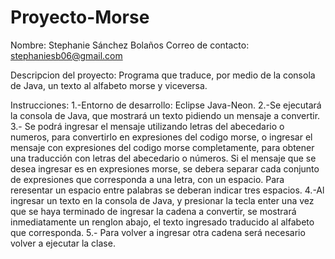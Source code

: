 # Proyecto-Morse

Nombre: Stephanie Sánchez Bolaños
Correo de contacto: stephaniesb06@gmail.com

Descripcion del proyecto:
Programa que traduce, por medio de la consola de Java, un texto al alfabeto morse y viceversa.

Instrucciones:
1.-Entorno de desarrollo: Eclipse Java-Neon.
2.-Se ejecutará la consola de Java, que mostrará un texto pidiendo un mensaje a convertir.
3.- Se podrá ingresar el mensaje utilizando letras del abecedario o numeros, para convertirlo en expresiones del codigo morse, 
o ingresar el mensaje con expresiones del codigo morse completamente, para obtener una traducción con letras del abecedario o números.
Si el mensaje que se desea ingresar es en expresiones morse, se debera separar cada conjunto de expresiones que corresponda a una letra, con
un espacio. Para reresentar un espacio entre palabras se deberan indicar tres espacios.
4.-Al ingresar un texto en la consola de Java, y presionar la tecla enter una vez que se haya terminado de ingresar la cadena a convertir,
se mostrará inmediatamente un renglon abajo, el texto ingresado traducido al alfabeto que corresponda.
5.- Para volver a ingresar otra cadena será necesario volver a ejecutar la clase.
